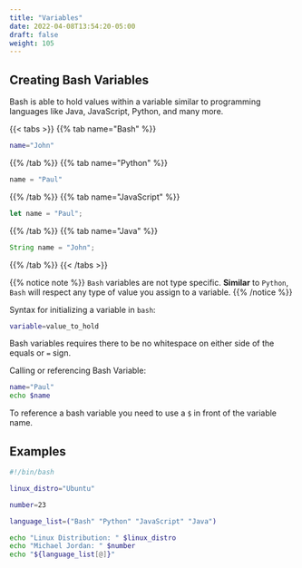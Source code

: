 ```yaml
---
title: "Variables"
date: 2022-04-08T13:54:20-05:00
draft: false
weight: 105
---
```


## Creating Bash Variables

Bash is able to hold values within a variable similar to programming languages like Java, JavaScript, Python, and many more.

{{< tabs >}}
{{% tab name="Bash" %}}
```Bash
name="John"
```
{{% /tab %}}
{{% tab name="Python" %}}
```python
name = "Paul"
```
{{% /tab %}}
{{% tab name="JavaScript" %}}
```js
let name = "Paul";
```
{{% /tab %}}
{{% tab name="Java" %}}
```java
String name = "John";
```
{{% /tab %}}
{{< /tabs >}}

{{% notice note %}}
`Bash` variables are not type specific. **Similar** to `Python`, `Bash` will respect any type of value you assign to a variable.
{{% /notice %}}

Syntax for initializing a variable in `bash`:

```bash
variable=value_to_hold
```
Bash variables requires there to be no whitespace on either side of the equals or `=` sign.

Calling or referencing Bash Variable:

```bash
name="Paul"
echo $name
```

To reference a bash variable you need to use a `$` in front of the variable name.

## Examples

```bash
#!/bin/bash

linux_distro="Ubuntu"

number=23

language_list=("Bash" "Python" "JavaScript" "Java")

echo "Linux Distribution: " $linux_distro
echo "Michael Jordan: " $number
echo "${language_list[@]}"

```

